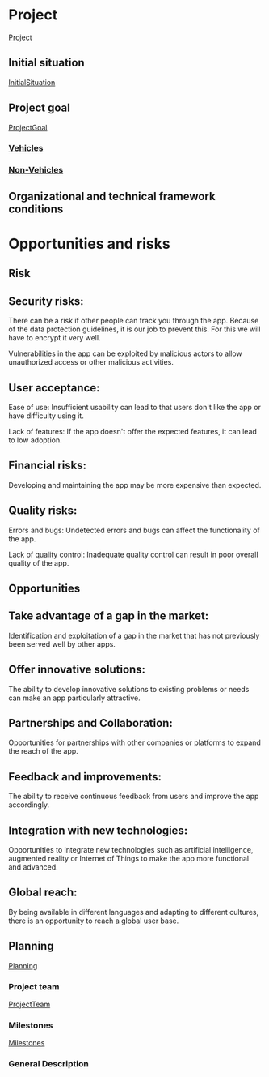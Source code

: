 # Project
[Project](Project.md)

## Initial situation
[InitialSituation](InitialSituation.md)

## Project goal
[ProjectGoal](ProjectGoal.md)

### [Vehicles](Vehicles.md)


### [Non-Vehicles](NonVehicles.md)

## Organizational and technical framework conditions

# Opportunities and risks


## Risk


## Security risks:

There can be a risk if other people can track you through the app. 
Because of the data protection guidelines, it is our job to prevent this. 
For this we will have to encrypt it very well.

Vulnerabilities in the app can be exploited by malicious actors to allow unauthorized access or other malicious activities.

## User acceptance:

Ease of use: Insufficient usability can lead to
that users don't like the app or have difficulty using it.

Lack of features: If the app doesn't offer the expected features, it can lead to low adoption.

## Financial risks:

Developing and maintaining the app may be more expensive than expected.

## Quality risks:

Errors and bugs: Undetected errors and bugs can affect the functionality of the app.

Lack of quality control: Inadequate quality control can result in poor overall quality of the app.


## Opportunities


## Take advantage of a gap in the market:

Identification and exploitation of a gap in the market that has not previously been served well by other apps.

## Offer innovative solutions:

The ability to develop innovative solutions to existing problems or needs can make an app particularly attractive.

## Partnerships and Collaboration:

Opportunities for partnerships with other companies or platforms to expand the reach of the app.

## Feedback and improvements:

The ability to receive continuous feedback from users and improve the app accordingly.

## Integration with new technologies:

Opportunities to integrate new technologies such as artificial intelligence, augmented reality or Internet of Things to make the app more functional and advanced.

## Global reach:

By being available in different languages ​​and adapting to different cultures, there is an opportunity to reach a global user base.



## Planning
[Planning](Planning.md)

### Project team
[ProjectTeam](ProjectTeam.md)

### Milestones 
[Milestones](Milestones.md)

### General Description
